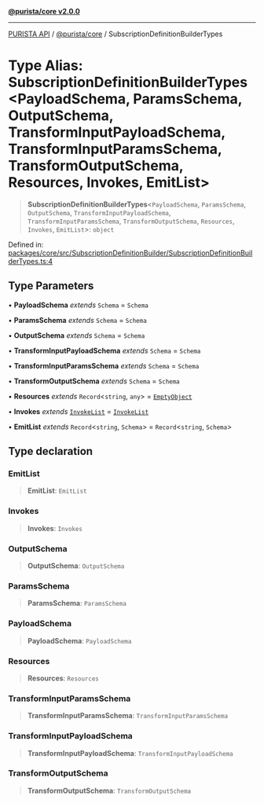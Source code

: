 [**@purista/core v2.0.0**](../README.md)

***

[PURISTA API](../../../packages.md) / [@purista/core](../README.md) / SubscriptionDefinitionBuilderTypes

# Type Alias: SubscriptionDefinitionBuilderTypes\<PayloadSchema, ParamsSchema, OutputSchema, TransformInputPayloadSchema, TransformInputParamsSchema, TransformOutputSchema, Resources, Invokes, EmitList\>

> **SubscriptionDefinitionBuilderTypes**\<`PayloadSchema`, `ParamsSchema`, `OutputSchema`, `TransformInputPayloadSchema`, `TransformInputParamsSchema`, `TransformOutputSchema`, `Resources`, `Invokes`, `EmitList`\>: `object`

Defined in: [packages/core/src/SubscriptionDefinitionBuilder/SubscriptionDefinitionBuilderTypes.ts:4](https://github.com/puristajs/purista/blob/master/packages/core/src/SubscriptionDefinitionBuilder/SubscriptionDefinitionBuilderTypes.ts#L4)

## Type Parameters

• **PayloadSchema** *extends* `Schema` = `Schema`

• **ParamsSchema** *extends* `Schema` = `Schema`

• **OutputSchema** *extends* `Schema` = `Schema`

• **TransformInputPayloadSchema** *extends* `Schema` = `Schema`

• **TransformInputParamsSchema** *extends* `Schema` = `Schema`

• **TransformOutputSchema** *extends* `Schema` = `Schema`

• **Resources** *extends* `Record`\<`string`, `any`\> = [`EmptyObject`](EmptyObject.md)

• **Invokes** *extends* [`InvokeList`](InvokeList.md) = [`InvokeList`](InvokeList.md)

• **EmitList** *extends* `Record`\<`string`, `Schema`\> = `Record`\<`string`, `Schema`\>

## Type declaration

### EmitList

> **EmitList**: `EmitList`

### Invokes

> **Invokes**: `Invokes`

### OutputSchema

> **OutputSchema**: `OutputSchema`

### ParamsSchema

> **ParamsSchema**: `ParamsSchema`

### PayloadSchema

> **PayloadSchema**: `PayloadSchema`

### Resources

> **Resources**: `Resources`

### TransformInputParamsSchema

> **TransformInputParamsSchema**: `TransformInputParamsSchema`

### TransformInputPayloadSchema

> **TransformInputPayloadSchema**: `TransformInputPayloadSchema`

### TransformOutputSchema

> **TransformOutputSchema**: `TransformOutputSchema`
